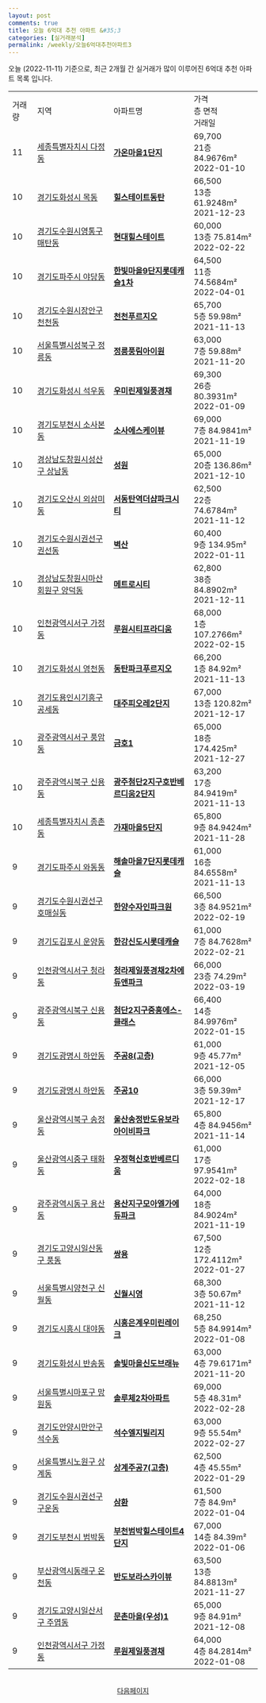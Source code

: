 ```yaml
---
layout: post
comments: true
title: 오늘 6억대 추천 아파트 &#35;3
categories: [실거래분석]
permalink: /weekly/오늘6억대추천아파트3
---
```


오늘 (2022-11-11) 기준으로, 최근 2개월 간 실거래가 많이 이루어진 6억대 추천 아파트 목록 입니다.

<table class="sortable">
  <tr>
    <td>거래량</td>
    <td>지역</td>
    <td>아파트명</td>
    <td>가격<br>층 면적<br>거래일</td>
  </tr>

  <tr class="item">
    <td>11</td>
    <td><a href="/apt/세종특별자치시다정동">세종특별자치시 다정동</a></td>
    <td style="font-weight: bold;"><a href="/apt/세종특별자치시다정동가온마을1단지">가온마을1단지</a></td>
    <td>69,700<br>21층  84.9676m²<br>2022-01-10</td>
  </tr>

  <tr class="item">
    <td>10</td>
    <td><a href="/apt/경기도화성시목동">경기도화성시 목동</a></td>
    <td style="font-weight: bold;"><a href="/apt/경기도화성시목동힐스테이트동탄">힐스테이트동탄</a></td>
    <td>66,500<br>13층  61.9248m²<br>2021-12-23</td>
  </tr>

  <tr class="item">
    <td>10</td>
    <td><a href="/apt/경기도수원시영통구매탄동">경기도수원시영통구 매탄동</a></td>
    <td style="font-weight: bold;"><a href="/apt/경기도수원시영통구매탄동현대힐스테이트">현대힐스테이트</a></td>
    <td>60,000<br>13층  75.814m²<br>2022-02-22</td>
  </tr>

  <tr class="item">
    <td>10</td>
    <td><a href="/apt/경기도파주시야당동">경기도파주시 야당동</a></td>
    <td style="font-weight: bold;"><a href="/apt/경기도파주시야당동한빛마을9단지롯데캐슬1차">한빛마을9단지롯데캐슬1차</a></td>
    <td>64,500<br>11층  74.5684m²<br>2022-04-01</td>
  </tr>

  <tr class="item">
    <td>10</td>
    <td><a href="/apt/경기도수원시장안구천천동">경기도수원시장안구 천천동</a></td>
    <td style="font-weight: bold;"><a href="/apt/경기도수원시장안구천천동천천푸르지오">천천푸르지오</a></td>
    <td>65,700<br>5층  59.98m²<br>2021-11-13</td>
  </tr>

  <tr class="item">
    <td>10</td>
    <td><a href="/apt/서울특별시성북구정릉동">서울특별시성북구 정릉동</a></td>
    <td style="font-weight: bold;"><a href="/apt/서울특별시성북구정릉동정릉풍림아이원">정릉풍림아이원</a></td>
    <td>63,000<br>7층  59.88m²<br>2021-11-20</td>
  </tr>

  <tr class="item">
    <td>10</td>
    <td><a href="/apt/경기도화성시석우동">경기도화성시 석우동</a></td>
    <td style="font-weight: bold;"><a href="/apt/경기도화성시석우동우미린제일풍경채">우미린제일풍경채</a></td>
    <td>69,300<br>26층  80.3931m²<br>2022-01-09</td>
  </tr>

  <tr class="item">
    <td>10</td>
    <td><a href="/apt/경기도부천시소사본동">경기도부천시 소사본동</a></td>
    <td style="font-weight: bold;"><a href="/apt/경기도부천시소사본동소사에스케이뷰">소사에스케이뷰</a></td>
    <td>69,000<br>7층  84.9841m²<br>2021-11-19</td>
  </tr>

  <tr class="item">
    <td>10</td>
    <td><a href="/apt/경상남도창원시성산구상남동">경상남도창원시성산구 상남동</a></td>
    <td style="font-weight: bold;"><a href="/apt/경상남도창원시성산구상남동성원">성원</a></td>
    <td>65,000<br>20층  136.86m²<br>2021-12-10</td>
  </tr>

  <tr class="item">
    <td>10</td>
    <td><a href="/apt/경기도오산시외삼미동">경기도오산시 외삼미동</a></td>
    <td style="font-weight: bold;"><a href="/apt/경기도오산시외삼미동서동탄역더샵파크시티">서동탄역더샵파크시티</a></td>
    <td>62,500<br>22층  74.6784m²<br>2021-11-12</td>
  </tr>

  <tr class="item">
    <td>10</td>
    <td><a href="/apt/경기도수원시권선구권선동">경기도수원시권선구 권선동</a></td>
    <td style="font-weight: bold;"><a href="/apt/경기도수원시권선구권선동벽산">벽산</a></td>
    <td>60,400<br>9층  134.95m²<br>2022-01-11</td>
  </tr>

  <tr class="item">
    <td>10</td>
    <td><a href="/apt/경상남도창원시마산회원구양덕동">경상남도창원시마산회원구 양덕동</a></td>
    <td style="font-weight: bold;"><a href="/apt/경상남도창원시마산회원구양덕동메트로시티">메트로시티</a></td>
    <td>62,800<br>38층  84.8902m²<br>2021-12-11</td>
  </tr>

  <tr class="item">
    <td>10</td>
    <td><a href="/apt/인천광역시서구가정동">인천광역시서구 가정동</a></td>
    <td style="font-weight: bold;"><a href="/apt/인천광역시서구가정동루원시티프라디움">루원시티프라디움</a></td>
    <td>68,000<br>1층  107.2766m²<br>2022-02-15</td>
  </tr>

  <tr class="item">
    <td>10</td>
    <td><a href="/apt/경기도화성시영천동">경기도화성시 영천동</a></td>
    <td style="font-weight: bold;"><a href="/apt/경기도화성시영천동동탄파크푸르지오">동탄파크푸르지오</a></td>
    <td>66,200<br>1층  84.92m²<br>2021-11-13</td>
  </tr>

  <tr class="item">
    <td>10</td>
    <td><a href="/apt/경기도용인시기흥구공세동">경기도용인시기흥구 공세동</a></td>
    <td style="font-weight: bold;"><a href="/apt/경기도용인시기흥구공세동대주피오레2단지">대주피오레2단지</a></td>
    <td>67,000<br>13층  120.82m²<br>2021-12-17</td>
  </tr>

  <tr class="item">
    <td>10</td>
    <td><a href="/apt/광주광역시서구풍암동">광주광역시서구 풍암동</a></td>
    <td style="font-weight: bold;"><a href="/apt/광주광역시서구풍암동금호1">금호1</a></td>
    <td>65,000<br>18층  174.425m²<br>2021-12-27</td>
  </tr>

  <tr class="item">
    <td>10</td>
    <td><a href="/apt/광주광역시북구신용동">광주광역시북구 신용동</a></td>
    <td style="font-weight: bold;"><a href="/apt/광주광역시북구신용동광주첨단2지구호반베르디움2단지">광주첨단2지구호반베르디움2단지</a></td>
    <td>63,200<br>17층  84.9419m²<br>2021-11-13</td>
  </tr>

  <tr class="item">
    <td>10</td>
    <td><a href="/apt/세종특별자치시종촌동">세종특별자치시 종촌동</a></td>
    <td style="font-weight: bold;"><a href="/apt/세종특별자치시종촌동가재마을5단지">가재마을5단지</a></td>
    <td>65,800<br>9층  84.9424m²<br>2021-11-28</td>
  </tr>

  <tr class="item">
    <td>9</td>
    <td><a href="/apt/경기도파주시와동동">경기도파주시 와동동</a></td>
    <td style="font-weight: bold;"><a href="/apt/경기도파주시와동동해솔마을7단지롯데캐슬">해솔마을7단지롯데캐슬</a></td>
    <td>61,000<br>16층  84.6558m²<br>2021-11-13</td>
  </tr>

  <tr class="item">
    <td>9</td>
    <td><a href="/apt/경기도수원시권선구호매실동">경기도수원시권선구 호매실동</a></td>
    <td style="font-weight: bold;"><a href="/apt/경기도수원시권선구호매실동한양수자인파크원">한양수자인파크원</a></td>
    <td>66,500<br>3층  84.9521m²<br>2022-02-19</td>
  </tr>

  <tr class="item">
    <td>9</td>
    <td><a href="/apt/경기도김포시운양동">경기도김포시 운양동</a></td>
    <td style="font-weight: bold;"><a href="/apt/경기도김포시운양동한강신도시롯데캐슬">한강신도시롯데캐슬</a></td>
    <td>61,000<br>7층  84.7628m²<br>2022-02-21</td>
  </tr>

  <tr class="item">
    <td>9</td>
    <td><a href="/apt/인천광역시서구청라동">인천광역시서구 청라동</a></td>
    <td style="font-weight: bold;"><a href="/apt/인천광역시서구청라동청라제일풍경채2차에듀앤파크">청라제일풍경채2차에듀앤파크</a></td>
    <td>66,000<br>23층  74.29m²<br>2022-03-19</td>
  </tr>

  <tr class="item">
    <td>9</td>
    <td><a href="/apt/광주광역시북구신용동">광주광역시북구 신용동</a></td>
    <td style="font-weight: bold;"><a href="/apt/광주광역시북구신용동첨단2지구중흥에스-클래스">첨단2지구중흥에스-클래스</a></td>
    <td>66,400<br>14층  84.9976m²<br>2022-01-15</td>
  </tr>

  <tr class="item">
    <td>9</td>
    <td><a href="/apt/경기도광명시하안동">경기도광명시 하안동</a></td>
    <td style="font-weight: bold;"><a href="/apt/경기도광명시하안동주공8(고층)">주공8(고층)</a></td>
    <td>61,000<br>9층  45.77m²<br>2021-12-05</td>
  </tr>

  <tr class="item">
    <td>9</td>
    <td><a href="/apt/경기도광명시하안동">경기도광명시 하안동</a></td>
    <td style="font-weight: bold;"><a href="/apt/경기도광명시하안동주공10">주공10</a></td>
    <td>66,000<br>3층  59.39m²<br>2021-12-17</td>
  </tr>

  <tr class="item">
    <td>9</td>
    <td><a href="/apt/울산광역시북구송정동">울산광역시북구 송정동</a></td>
    <td style="font-weight: bold;"><a href="/apt/울산광역시북구송정동울산송정반도유보라아이비파크">울산송정반도유보라아이비파크</a></td>
    <td>65,800<br>4층  84.9456m²<br>2021-11-14</td>
  </tr>

  <tr class="item">
    <td>9</td>
    <td><a href="/apt/울산광역시중구태화동">울산광역시중구 태화동</a></td>
    <td style="font-weight: bold;"><a href="/apt/울산광역시중구태화동우정혁신호반베르디움">우정혁신호반베르디움</a></td>
    <td>61,000<br>17층  97.9541m²<br>2022-02-18</td>
  </tr>

  <tr class="item">
    <td>9</td>
    <td><a href="/apt/광주광역시동구용산동">광주광역시동구 용산동</a></td>
    <td style="font-weight: bold;"><a href="/apt/광주광역시동구용산동용산지구모아엘가에듀파크">용산지구모아엘가에듀파크</a></td>
    <td>64,000<br>18층  84.9024m²<br>2021-11-19</td>
  </tr>

  <tr class="item">
    <td>9</td>
    <td><a href="/apt/경기도고양시일산동구풍동">경기도고양시일산동구 풍동</a></td>
    <td style="font-weight: bold;"><a href="/apt/경기도고양시일산동구풍동쌍용">쌍용</a></td>
    <td>67,500<br>12층  172.4112m²<br>2022-01-27</td>
  </tr>

  <tr class="item">
    <td>9</td>
    <td><a href="/apt/서울특별시양천구신월동">서울특별시양천구 신월동</a></td>
    <td style="font-weight: bold;"><a href="/apt/서울특별시양천구신월동신월시영">신월시영</a></td>
    <td>68,300<br>3층  50.67m²<br>2021-11-12</td>
  </tr>

  <tr class="item">
    <td>9</td>
    <td><a href="/apt/경기도시흥시대야동">경기도시흥시 대야동</a></td>
    <td style="font-weight: bold;"><a href="/apt/경기도시흥시대야동시흥은계우미린레이크">시흥은계우미린레이크</a></td>
    <td>68,250<br>5층  84.9914m²<br>2022-01-08</td>
  </tr>

  <tr class="item">
    <td>9</td>
    <td><a href="/apt/경기도화성시반송동">경기도화성시 반송동</a></td>
    <td style="font-weight: bold;"><a href="/apt/경기도화성시반송동솔빛마을신도브래뉴">솔빛마을신도브래뉴</a></td>
    <td>63,000<br>4층  79.6171m²<br>2021-11-20</td>
  </tr>

  <tr class="item">
    <td>9</td>
    <td><a href="/apt/서울특별시마포구망원동">서울특별시마포구 망원동</a></td>
    <td style="font-weight: bold;"><a href="/apt/서울특별시마포구망원동솔루체2차아파트">솔루체2차아파트</a></td>
    <td>69,000<br>5층  48.31m²<br>2022-02-28</td>
  </tr>

  <tr class="item">
    <td>9</td>
    <td><a href="/apt/경기도안양시만안구석수동">경기도안양시만안구 석수동</a></td>
    <td style="font-weight: bold;"><a href="/apt/경기도안양시만안구석수동석수엘지빌리지">석수엘지빌리지</a></td>
    <td>63,000<br>9층  55.54m²<br>2022-02-27</td>
  </tr>

  <tr class="item">
    <td>9</td>
    <td><a href="/apt/서울특별시노원구상계동">서울특별시노원구 상계동</a></td>
    <td style="font-weight: bold;"><a href="/apt/서울특별시노원구상계동상계주공7(고층)">상계주공7(고층)</a></td>
    <td>62,500<br>4층  45.55m²<br>2022-01-29</td>
  </tr>

  <tr class="item">
    <td>9</td>
    <td><a href="/apt/경기도수원시권선구구운동">경기도수원시권선구 구운동</a></td>
    <td style="font-weight: bold;"><a href="/apt/경기도수원시권선구구운동삼환">삼환</a></td>
    <td>61,500<br>7층  84.9m²<br>2022-01-04</td>
  </tr>

  <tr class="item">
    <td>9</td>
    <td><a href="/apt/경기도부천시범박동">경기도부천시 범박동</a></td>
    <td style="font-weight: bold;"><a href="/apt/경기도부천시범박동부천범박힐스테이트4단지">부천범박힐스테이트4단지</a></td>
    <td>67,000<br>14층  84.39m²<br>2022-01-06</td>
  </tr>

  <tr class="item">
    <td>9</td>
    <td><a href="/apt/부산광역시동래구온천동">부산광역시동래구 온천동</a></td>
    <td style="font-weight: bold;"><a href="/apt/부산광역시동래구온천동반도보라스카이뷰">반도보라스카이뷰</a></td>
    <td>63,500<br>13층  84.8813m²<br>2021-11-27</td>
  </tr>

  <tr class="item">
    <td>9</td>
    <td><a href="/apt/경기도고양시일산서구주엽동">경기도고양시일산서구 주엽동</a></td>
    <td style="font-weight: bold;"><a href="/apt/경기도고양시일산서구주엽동문촌마을(우성)1">문촌마을(우성)1</a></td>
    <td>65,000<br>9층  84.91m²<br>2021-12-08</td>
  </tr>

  <tr class="item">
    <td>9</td>
    <td><a href="/apt/인천광역시서구가정동">인천광역시서구 가정동</a></td>
    <td style="font-weight: bold;"><a href="/apt/인천광역시서구가정동루원제일풍경채">루원제일풍경채</a></td>
    <td>64,000<br>4층  84.2814m²<br>2022-01-08</td>
  </tr>

  <tr>
      <script async src="https://pagead2.googlesyndication.com/pagead/js/adsbygoogle.js?client=ca-pub-3485438051770037"
          crossorigin="anonymous"></script>
      <ins class="adsbygoogle"
          style="display:block"
          data-ad-format="fluid"
          data-ad-layout-key="-fb+5w+4e-db+86"
          data-ad-client="ca-pub-3485438051770037"
          data-ad-slot="1827090281"></ins>
      <script>
          (adsbygoogle = window.adsbygoogle || []).push({});
      </script>
  </tr>
    
</table>

<br>
<center><a href="/weekly/오늘6억대추천아파트">다음페이지</a></center>
<br><br>
